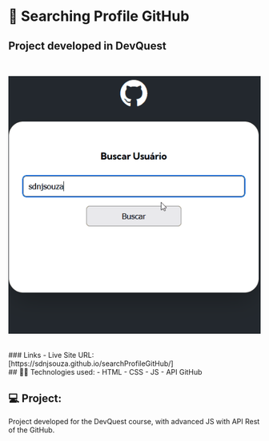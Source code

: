 # 🚀 Searching Profile GitHub 
## Project developed in DevQuest

<br>



<p align="center">
  <img alt="Preview" src=".github/api-gitihub.gif" width="auto">
</p>

<br>
### Links
- Live Site URL: [https://sdnjsouza.github.io/searchProfileGitHub/]
<br>
## 🧑‍💻 Technologies used:
- HTML
- CSS
- JS
- API GitHub

## 💻 Project:
Project developed for the DevQuest course, with advanced JS with API Rest of the GitHub.
